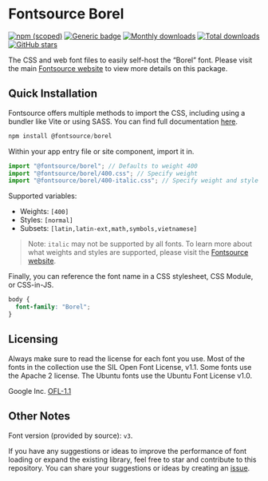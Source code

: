 # Fontsource Borel

[![npm (scoped)](https://img.shields.io/npm/v/@fontsource/borel?color=brightgreen)](https://www.npmjs.com/package/@fontsource/borel) [![Generic badge](https://img.shields.io/badge/fontsource-passing-brightgreen)](https://github.com/fontsource/fontsource) [![Monthly downloads](https://badgen.net/npm/dm/@fontsource/borel)](https://github.com/fontsource/fontsource) [![Total downloads](https://badgen.net/npm/dt/@fontsource/borel)](https://github.com/fontsource/fontsource) [![GitHub stars](https://img.shields.io/github/stars/fontsource/fontsource.svg?style=social&label=Star)](https://github.com/fontsource/fontsource/stargazers)

The CSS and web font files to easily self-host the “Borel” font. Please visit the main [Fontsource website](https://fontsource.org/fonts/borel) to view more details on this package.

## Quick Installation

Fontsource offers multiple methods to import the CSS, including using a bundler like Vite or using SASS. You can find full documentation [here](https://fontsource.org/docs/getting-started/introduction).

```javascript
npm install @fontsource/borel
```

Within your app entry file or site component, import it in.

```javascript
import "@fontsource/borel"; // Defaults to weight 400
import "@fontsource/borel/400.css"; // Specify weight
import "@fontsource/borel/400-italic.css"; // Specify weight and style
```

Supported variables:
- Weights: `[400]`
- Styles: `[normal]`
- Subsets: `[latin,latin-ext,math,symbols,vietnamese]`

> Note: `italic` may not be supported by all fonts. To learn more about what weights and styles are supported, please visit the [Fontsource website](https://fontsource.org/fonts/borel).

Finally, you can reference the font name in a CSS stylesheet, CSS Module, or CSS-in-JS.

```css
body {
  font-family: "Borel";
}
```

## Licensing
Always make sure to read the license for each font you use. Most of the fonts in the collection use the SIL Open Font License, v1.1. Some fonts use the Apache 2 license. The Ubuntu fonts use the Ubuntu Font License v1.0.

Google Inc.
[OFL-1.1](http://scripts.sil.org/OFL)

## Other Notes
Font version (provided by source): `v3`.

If you have any suggestions or ideas to improve the performance of font loading or expand the existing library, feel free to star and contribute to this repository. You can share your suggestions or ideas by creating an [issue](https://github.com/fontsource/fontsource/issues).